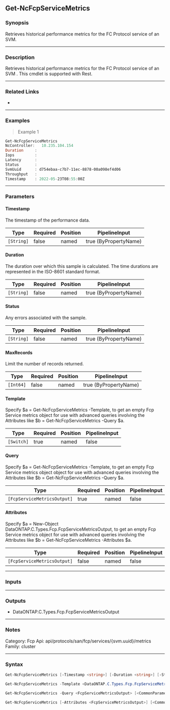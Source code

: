 Get-NcFcpServiceMetrics
-----------------------

### Synopsis
Retrieves historical performance metrics for the FC Protocol service of an SVM.

---

### Description

Retrieves historical performance metrics for the FC Protocol service of an SVM . This cmdlet is supported with Rest.

---

### Related Links
* 

---

### Examples
> Example 1

```PowerShell
Get-NcFcpServiceMetrics
NcController:   10.235.104.154
Duration     :
Iops         :
Latency      :
Status       :
SvmUuid      : d754ebaa-c7b7-11ec-8878-00a098ef4d06
Throughput   :
Timestamp    : 2022-05-23T08:55:00Z

```

---

### Parameters
#### **Timestamp**
The timestamp of the performance data.

|Type      |Required|Position|PipelineInput        |
|----------|--------|--------|---------------------|
|`[String]`|false   |named   |true (ByPropertyName)|

#### **Duration**
The duration over which this sample is calculated. The time durations are represented in the ISO-8601 standard format.

|Type      |Required|Position|PipelineInput        |
|----------|--------|--------|---------------------|
|`[String]`|false   |named   |true (ByPropertyName)|

#### **Status**
Any errors associated with the sample.

|Type      |Required|Position|PipelineInput        |
|----------|--------|--------|---------------------|
|`[String]`|false   |named   |true (ByPropertyName)|

#### **MaxRecords**
Limit the number of records returned.

|Type     |Required|Position|PipelineInput        |
|---------|--------|--------|---------------------|
|`[Int64]`|false   |named   |true (ByPropertyName)|

#### **Template**
Specify $a = Get-NcFcpServiceMetrics -Template, to get an empty Fcp Service metrics object for use with advanced queries involving the Attributes like $b = Get-NcFcpServiceMetrics -Query $a.

|Type      |Required|Position|PipelineInput|
|----------|--------|--------|-------------|
|`[Switch]`|true    |named   |false        |

#### **Query**
Specify $a = Get-NcFcpServiceMetrics -Template, to get an empty Fcp Service metrics object object for use with advanced queries involving the Attributes like $b = Get-NcFcpServiceMetrics -Query $a.

|Type                       |Required|Position|PipelineInput|
|---------------------------|--------|--------|-------------|
|`[FcpServiceMetricsOutput]`|true    |named   |false        |

#### **Attributes**
Specify $a = New-Object DataONTAP.C.Types.Fcp.FcpServiceMetricsOutput, to get an empty Fcp Service metrics object for use with advanced queries involving the Attributes like $b = Get-NcFcpServiceMetrics -Attributes $a.

|Type                       |Required|Position|PipelineInput|
|---------------------------|--------|--------|-------------|
|`[FcpServiceMetricsOutput]`|false   |named   |false        |

---

### Inputs

---

### Outputs
* DataONTAP.C.Types.Fcp.FcpServiceMetricsOutput

---

### Notes
Category: Fcp
Api: api/protocols/san/fcp/services/{svm.uuid}/metrics
Family: cluster

---

### Syntax
```PowerShell
Get-NcFcpServiceMetrics [-Timestamp <string>] [-Duration <string>] [-Status <string>] [-MaxRecords <Int64>] [<CommonParameters>]
```
```PowerShell
Get-NcFcpServiceMetrics -Template <DataONTAP.C.Types.Fcp.FcpServiceMetricsOutput> [<CommonParameters>]
```
```PowerShell
Get-NcFcpServiceMetrics -Query <FcpServiceMetricsOutput> [<CommonParameters>]
```
```PowerShell
Get-NcFcpServiceMetrics [-Attributes <FcpServiceMetricsOutput>] [<CommonParameters>]
```
